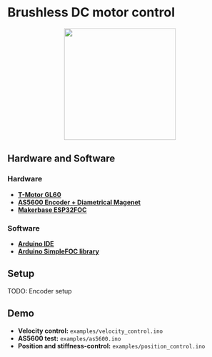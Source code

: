 # Brushless DC motor control

<p align="center">
  <img height="250" src="https://github.com/nazir-hk/brushlessDC/blob/main/files/gif.gif">
</p>

## Hardware and Software
### Hardware
- [**T-Motor GL60**](https://store.tmotor.com/product/gl60-out-running-gimbal-motor.html)
- [**AS5600 Encoder + Diametrical Magenet**](https://item.taobao.com/item.htm?_u=u333t8jc0536&id=699251139892&spm=a1z09.2.0.0.3a7f2e8dqjpAwg)
- [**Makerbase ESP32FOC**](https://item.taobao.com/item.htm?_u=u333t8jcfa70&id=714481748367&spm=a1z09.2.0.0.3a7f2e8dqjpAwg)

### Software
- [**Arduino IDE**](https://www.arduino.cc/en/software)
- [**Arduino SimpleFOC library**](https://www.arduino.cc/reference/en/libraries/simple-foc/)

## Setup
TODO: Encoder setup



## Demo
- **Velocity control:** `examples/velocity_control.ino`
- **AS5600 test:** `examples/as5600.ino`
- **Position and stiffness-control:** `examples/position_control.ino`



  


